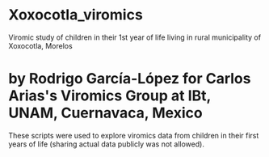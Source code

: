# Xoxocotla_viromics
Viromic study of children in their 1st year of life living in rural municipality of Xoxocotla, Morelos
# by Rodrigo García-López for Carlos Arias's Viromics Group at IBt, UNAM, Cuernavaca, Mexico
These scripts were used to explore viromics data from children in their first years of life (sharing actual data publicly was not allowed).

